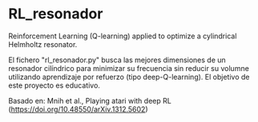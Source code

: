 # RL_resonador
Reinforcement Learning (Q-learning) applied to optimize a cylindrical Helmholtz resonator.

El fichero "rl_resonador.py" busca las mejores dimensiones de un resonador cilíndrico para minimizar su frecuencia sin reducir su volumne utilizando aprendizaje por refuerzo (tipo deep-Q-learning). El objetivo de este proyecto es educativo.

Basado en: Mnih et al., Playing atari with deep RL (https://doi.org/10.48550/arXiv.1312.5602)
